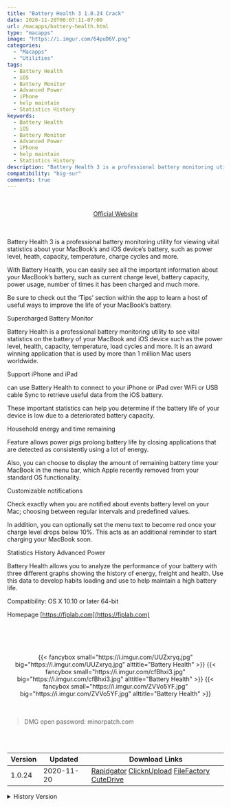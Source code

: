 ```yaml
---
title: "Battery Health 3 1.0.24 Crack"
date: 2020-11-20T00:07:11-07:00
url: /macapps/battery-health.html
type: "macapps"
image: "https://i.imgur.com/64puD6V.png"
categories:
  - "Macapps"
  - "Utilities"
tags:
  - Battery Health
  - iOS
  - Battery Monitor
  - Advanced Power
  - iPhone
  - help maintain
  - Statistics History
keywords:
  - Battery Health
  - iOS
  - Battery Monitor
  - Advanced Power
  - iPhone
  - help maintain
  - Statistics History
description: "Battery Health 3 is a professional battery monitoring utility for viewing vital statistics about your MacBook’s and iOS device’s battery, such as power level, heath, capacity, temperature, charge cycles and more"
compatibility: "big-sur"
comments: true
---
```


<br/>
<br/>
<center>
<a href="https://fiplab.com" target="blank"><div class="border px-4 border-blue-500 rounded-lg transition duration-500 
    ease-in-out w-48 text-lg text-blue-500 text-center hover:bg-blue-500 hover:text-white">
  Official Website 
</div></a>
</center>
<br/>
<br/>

Battery Health 3 is a professional battery monitoring utility for viewing vital statistics about your MacBook’s and iOS device’s battery, such as power level, heath, capacity, temperature, charge cycles and more.

With Battery Health, you can easily see all the important information about your MacBook’s battery, such as current charge level, battery capacity, power usage, number of times it has been charged and much more.

Be sure to check out the ‘Tips’ section within the app to learn a host of useful ways to improve the life of your MacBook’s battery.


Supercharged Battery Monitor

Battery Health is a professional battery monitoring utility to see vital statistics on the battery of your MacBook and iOS device such as the power level, health, capacity, temperature, load cycles and more.
It is an award winning application that is used by more than 1 million Mac users worldwide.

Support iPhone and iPad

can use Battery Health to connect to your iPhone or iPad over WiFi or USB cable Sync to retrieve useful data from the iOS battery.

These important statistics can help you determine if the battery life of your device is low due to a deteriorated battery capacity.

Household energy and time remaining

Feature allows power pigs prolong battery life by closing applications that are detected as consistently using a lot of energy.

Also, you can choose to display the amount of remaining battery time your MacBook in the menu bar, which Apple recently removed from your standard OS functionality.

Customizable notifications

Check exactly when you are notified about events battery level on your Mac; choosing between regular intervals and predefined values.

In addition, you can optionally set the menu text to become red once your charge level drops below 10%. This acts as an additional reminder to start charging your MacBook soon.

Statistics History Advanced Power

Battery Health allows you to analyze the performance of your battery with three different graphs showing the history of energy, freight and health. Use this data to develop habits loading and use to help maintain a high battery life.

Compatibility: OS X 10.10 or later 64-bit

Homepage [https://fiplab.com](https://fiplab.com)

<br/>
<br/>
<script async src="https://pagead2.googlesyndication.com/pagead/js/adsbygoogle.js"></script>
<ins class="adsbygoogle"
     style="display:block; text-align:center;"
     data-ad-layout="in-article"
     data-ad-format="fluid"
     data-ad-client="ca-pub-8746275014476192"
     data-ad-slot="5144997159"></ins>
<script>
     (adsbygoogle = window.adsbygoogle || []).push({});
</script>
<br/>
<br/>


<center>

<div class="w-full grid grid-cols-3 flex gap-2">
{{< fancybox small="https://i.imgur.com/UUZxryq.jpg" big="https://i.imgur.com/UUZxryq.jpg" alttitle="Battery Health" >}}
{{< fancybox small="https://i.imgur.com/cfBhxi3.jpg" big="https://i.imgur.com/cfBhxi3.jpg" alttitle="Battery Health" >}}
{{< fancybox small="https://i.imgur.com/ZVVo5YF.jpg" big="https://i.imgur.com/ZVVo5YF.jpg" alttitle="Battery Health" >}}
</div>

</center>

<br/>
<br/>


> DMG open password: minorpatch.com

<br/>

<br/>
<div id="history_version" class="history_version">

| Version | Updated | Download Links |
| ---- | ---- | ---- |
| 1.0.24 | 2020-11-20 | [Rapidgator](https://ouo.io/SXJXDP)   [ClicknUpload](https://ouo.io/1V6Sir)   [FileFactory](https://ouo.io/YC6k7w)   [CuteDrive](https://ouo.io/YDfPcas) |
<details>
<summary>History Version</summary>

| Version | Updated | Download Links |
| ---- | ---- | ---- |
| 1.0.22 | 2020-09-07 | [UsersCloud](https://ouo.io/YgBZky)   [ClicknUpload](https://ouo.io/YgBZky)   [FileFactory](https://ouo.io/Neunmem)   [CuteDrive](https://ouo.io/JG67hk) |
</details>

</div>
